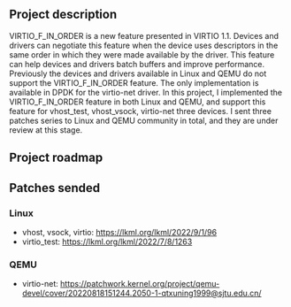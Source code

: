 ## Project description

VIRTIO\_F\_IN\_ORDER is a new feature presented in VIRTIO 1.1.
Devices and drivers can negotiate this feature when the device uses descriptors in the same order in which they were made available by the driver.
This feature can help devices and drivers batch buffers and improve performance.
Previously the devices and drivers available in Linux and QEMU do not support the VIRTIO\_F\_IN\_ORDER feature.
The only implementation is available in DPDK for the virtio-net driver.
In this project, I implemented the VIRTIO\_F\_IN\_ORDER feature in both Linux and QEMU, and support this feature for vhost\_test, vhost\_vsock, virtio-net three devices.
I sent three patches series to Linux and QEMU community in total, and they are under review at this stage.

## Project roadmap

## Patches sended

### Linux

* vhost, vsock, virtio: https://lkml.org/lkml/2022/9/1/96 
* virtio\_test: https://lkml.org/lkml/2022/7/8/1263

### QEMU

* virtio-net: https://patchwork.kernel.org/project/qemu-devel/cover/20220818151244.2050-1-qtxuning1999@sjtu.edu.cn/
